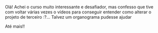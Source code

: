 Olá! 
Achei o curso muito interessante e desafiador, mas confesso que tive com voltar várias vezes o vídeos para conseguir
entender como alterar o projeto de terceiro :?... Talvez um organograma pudesse ajudar

Até mais!!